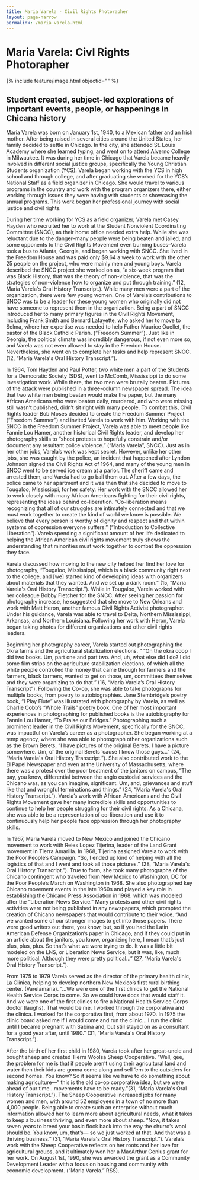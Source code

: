 ```yaml
---
title: Maria Varela - Civil Rights Photorapher
layout: page-narrow
permalink: /maria_varela.html
---
```

# Maria Varela: Civl Rights Photorapher

{% include feature/image.html objectid="" %}

## Student created, subject-led explorations of important events, people, or happenings in Chicana history

Maria Varela was born on January 1st, 1940, to a Mexican father and an Irish mother. After being raised in several cities around the United States, her family decided to settle in Chicago. In the city, she attended St. Louis Academy where she learned typing, and went on to attend Alverno College in Milwaukee. It was during her time in Chicago that Varela became heavily involved in different social justice groups, specifically the Young Christian Students organization (YCS). Varela began working with the YCS in high school and through college, and after graduating she worked for the YCS’s National Staff as a field organizer in Chicago. She would travel to various programs in the country and work with the program organizers there, either working through issues they were having with students or showcasing the annual programs. This work began her professional journey with social justice and civil rights. 

During her time working for YCS as a field organizer, Varela met Casey Hayden who recruited her to work at the Student Nonviolent Coordinating Committee (SNCC), as their home office needed extra help. While she was reluctant due to the danger–many people were being beaten and jailed, and some opponents to the Civil Rights Movement even burning buses–Varela took a bus to Atlanta, Georgia, and began working with SNCC. She lived in the Freedom House and was paid only $9.64 a week to work with the other 25 people on the project, who were mainly men and young boys. Varela described the SNCC project she worked on as, “a six-week program that was Black History, that was the theory of non-violence, that was the strategies of non-violence how to organize and put through training.” (12, Maria Varela's Oral History Transcript.). While many men were a part of the organization, there were few young women.  One of Varela’s contributions to  SNCC was to be a leader for these young women who originally did not have someone to represent them in the organization. Being a part of  SNCC introduced her to many primary figures in the Civil Rights Movement, including Frank Smith and Bernard Lafayette, who asked her to move to Selma, where her expertise was needed to help Father Maurice Ouellet, the pastor of the Black Catholic Parish. (“Freedom Summer”). Just like in Georgia, the political climate was incredibly dangerous, if not even more so, and Varela was not even allowed to stay in the Freedom House. Nevertheless, she went on to complete her tasks and help represent SNCC. (12, “Maria Varela's Oral History Transcript.”).

In 1964, Tom Hayden and Paul Potter, two white men a part of the Students for a Democratic Society (SDS), went to McComb, Mississippi to do some investigation work. While there, the two men were brutally beaten. Pictures of the attack were published in a three-column newspaper spread. The idea that two white men being beaten would make the paper, but the many African Americans who were beaten daily, murdered, and who were missing still wasn’t published, didn’t sit right with many people. To combat this, Civil Rights leader Bob Moses decided to create the Freedom Summer Project (“Freedom Summer”) and invited Varela to work with him. Working with the SNCC in the Freedom Summer Project, Varela was able to meet people like Fannie Lou Hamer, another historical Civil Rights leader, and develop her photography skills to “shoot protests to hopefully constrain and/or document any resultant police violence.” (“Maria Varela”, SNCC). Just as in her other jobs, Varela’s work was kept secret. However, unlike her other jobs, she was caught by the police, an incident that happened after Lyndon Johnson signed the Civil Rights Act of 1964, and many of the young men in SNCC went to be served ice cream at a parlor. The sheriff came and arrested them, and Varela had to go bail them out. After a few days, the police came to her apartment and it was then that she decided to move to Tougaloo, Mississippi, for her safety. Her work with the SNCC allowed her to work closely with many African Americans fighting for their civil rights, representing the ideas behind co-liberation. “Co-liberation means recognizing that all of our struggles are intimately connected and that we must work together to create the kind of world we know is possible. We believe that every person is worthy of dignity and respect and that within systems of oppression everyone suffers.” (“Introduction to Collective Liberation”). Varela spending a significant amount of her life dedicated to helping the African American civil rights movement truly shows the understanding that minorities must work together to combat the oppression they face.

Varela discussed how moving to the new city helped her find her love for photography, “Tougaloo, Mississippi, which is a black community right next to the college, and [we] started kind of developing ideas with organizers about materials that they wanted. And we set up a dark room.” (15, “Maria Varela's Oral History Transcript.”). While in Tougaloo, Varela worked with her colleague Bobby Fletcher for the SNCC. After seeing her passion for photography increase, he suggested that she move to New Orleans and work with Matt Heron, another famous Civil Rights Activist photographer. Under his guidance, Varela was able to travel to Delta, Northern Mississippi, Arkansas, and Northern Louisiana. Following her work with Heron, Varela began taking photos for different organizations and other civil rights leaders. 

Beginning her photography career, Varela started out photographing the Okra farms and the agricultural stabilization elections. “ “On the okra co­op I did two books. Um, part one and part two. And, uh, what else did I do? I did some film strips on the agriculture stabilization elections, of which all the white people controlled the money that came through for farmers and the farmers, black farmers, wanted to get on those, um, committees themselves and they were organizing to do that.” (16, “Maria Varela’s Oral History Transcript”). Following the Co-op, she was able to take photographs for multiple books, from poetry to autobiographies. Jane Stembridge’s poetry book, “I Play Flute” was illustrated with photography by Varela, as well as Charlie Cobb’s “Whole Trails” poetry book. One of her most important experiences in photographing for published books is the autobiography for Fannie Lou Hamer, “To Praise our Bridges.” Photographing such a prominent leader in the Civil Rights Movement, specifically for the SNCC, was impactful on Varela’s career as a photographer. She began working at a temp agency, where she was able to photograph other organizations such as the Brown Berets, “I have pictures of the original Berets. I have a picture somewhere. Um, of the original Berets ‘cause I know those guys…” (24, “Maria Varela's Oral History Transcript.”). She also contributed work to the El Papel Newspaper and even at the University of Massachusetts, where there was a protest over the poor treatment of the janitors on campus, “The pay, you know, differential between the anglo custodial services and the Chicano was, as you can imagine, significant. Um, and, grievances and stuff like that and wrongful terminations and things.” (24, “Maria Varela's Oral History Transcript.”). Varela’s work with African Americans and the Civil Rights Movement gave her many incredible skills and opportunities to continue to help her people struggling for their civil rights. As a Chicana, she was able to be a representation of co-liberation and use it to continuously help her people face oppression through her photography skills. 

In 1967, Maria Varela moved to New Mexico and joined the Chicano movement to work with Reies Lopez Tijerina, leader of the Land Grant movement in Tierra Amarilla. In 1968, Tijerina assigned Varela to work with the Poor People’s Campaign. “So, I ended up kind of helping with all the logistics of that and I went and took all those pictures.” (28, “Maria Varela's Oral History Transcript.”). True to form, she took many photographs of the Chicano contingent who traveled from New Mexico to Washington, DC for the Poor People’s March on Washington in 1968. She also photographed key Chicano movement events in the late 1960s and played a key role in establishing the Chicano Press Association in 1968.  which was modeled after the “Liberation News Service.” Many protests and other civil rights activities were not being published in any newspapers, which prompted the creation of  Chicano newspapers that would contribute to their voice. “And we wanted some of our stronger images to get into those papers. There were good writers out there, you know, but, so if you had the Latin American Defense Organization’s paper in Chicago, and if they could put in an article about the janitors, you know, organizing here, I mean that’s just plus, plus, plus. So that’s what we were trying to do. It was a little bit modeled on the LNS, or Liberation News Service, but it was, like, much more political. Although they were pretty political…” (27, “Maria Varela's Oral History Transcript.”).

From 1975 to 1979 Varela served as the director of the primary health clinic, La Clinica, helping to develop northern New Mexico’s first rural birthing center. (Varelamaria).  “…We were one of the first clinics to get the National Health Service Corps to come. So we could have docs that would staff it. And we were one of the first clinics to fire a National Health Service Corps doctor (laughs). That would be me. I worked through the corporativa and the clinica. I worked for the corporativa first, from about 1970. In 1975 the clinic board asked me if I would come and run the clinic… I run the clinic until I became pregnant with Sabina and, but still stayed on as a consultant for a good year after, until 1980.” (31, “Maria Varela's Oral History Transcript.”).

After the birth of her first child in 1980, Varela took after her great-uncle and bought sheep and created Tierra Woolsa Sheep Cooperative. “Well, gee, the problem for me is that if people aren’t using their agricultural land and water then their kids are gonna come along and sell ‘em to the outsiders for second homes. You know? So it seems like we have to do something about making agriculture—” this is the old co-op corporativa idea, but we were ahead of our time…movements have to be ready.”(31, “Maria Varela's Oral History Transcript.”). The Sheep Cooperative increased jobs for many women and men, with around 52 employees in a town of no more than 4,000 people. Being able to create such an enterprise without much information allowed her to learn more about agricultural needs, what it takes to keep a business thriving, and even more about sheep. “Now, it takes seven years to breed your basic flock back into the way the churro’s wool should be. You know, um, that’s— so we just worked at that. And that was a thriving business.” (31, “Maria Varela's Oral History Transcript.”). Varela’s work with the Sheep Cooperative reflects on her roots and her love for agricultural groups, and it ultimately won her a MacArthur Genius grant for her work. On August 1st, 1990, she was awarded the grant as a Community Development Leader with a focus on housing and community with economic development. (“Maria Varela.” RSS).
